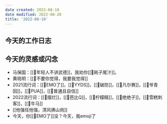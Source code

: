 ```yaml
---
date created: 2022-08-10
date modified: 2022-08-20
title: '2022-08-10'
---
```


## 今天的工作日志

## 今天的灵感或闪念

- 马保国：[[🐤年轻人不讲武德]]，我劝你[[🐤耗子尾汁]]。
- 黄晓明：[[🐤不要你觉得，我要我觉得]]
- 2021流行词：[[🐤EMO了]]，[[🐤YYDS]]，[[🐤破防]]，[[🐤凡尔赛]]，[[🐤爷青回]]，[[🐤PUA]]，[[🐤普通且自信]]
- 2022流行词：[[🐤摆烂]]，[[🐤芭比Q]]，[[🐤柠檬精]]，[[🐤绝绝子]]，[[🐤雪糕刺客]]，[[🐤牛马]]
- [[他强任他强，清风拂山岗]]
- 今天，你[[🐤EMO了]]没？今天，我emoji了
